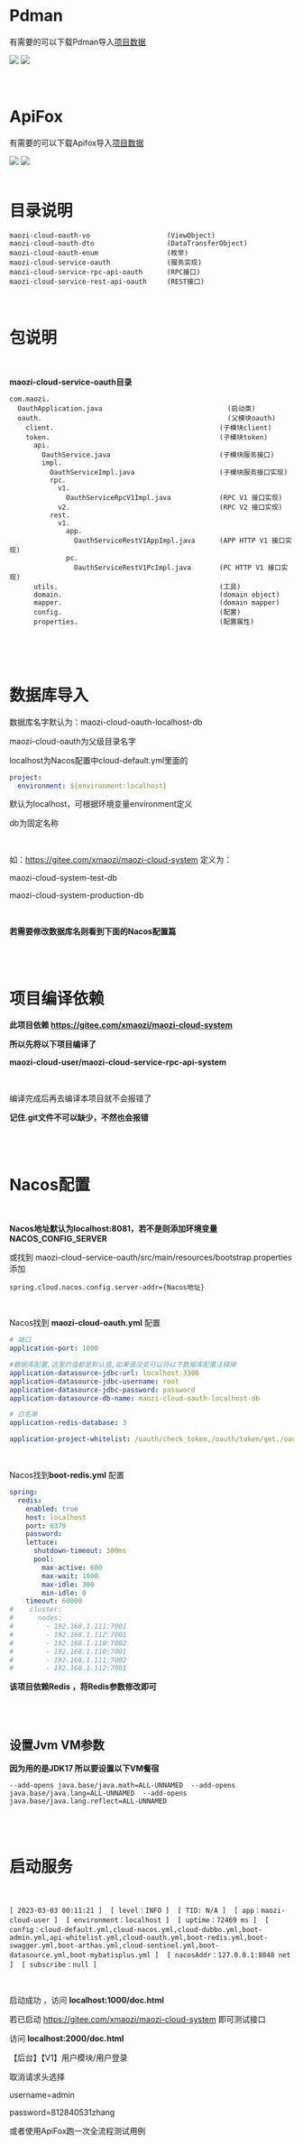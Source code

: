 # Pdman

有需要的可以下载Pdman导入[项目数据](https://gitee.com/xmaozi/maozi-cloud-parent-script/tree/release/maozi-cloud-service/maozi-cloud-service-pdman)

<img src="http://zs-dev01.oss-cn-shenzhen.aliyuncs.com/202306/0396152f-b779-46e0-bc90-9d56beb3e409.png" />

<img src="http://zs-dev01.oss-cn-shenzhen.aliyuncs.com/202306/6133de91-6a29-4c18-a2d9-c2077998fa3c.png" />

<br/>

<br/>

<br/>

# ApiFox

有需要的可以下载Apifox导入[项目数据](https://gitee.com/xmaozi/maozi-cloud-parent-script/blob/release/maozi-cloud-service/maozi-cloud-service-apifox/maozi-cloud-oauth.apifox.json)

<img src="http://zs-dev01.oss-cn-shenzhen.aliyuncs.com/202306/38d4037f-e121-43d1-8949-e1c766a9305d.png" />

<img src="http://zs-dev01.oss-cn-shenzhen.aliyuncs.com/202306/159c99f2-7ef8-4dfa-a581-5274aa62808c.png" />

<br/>

<br/>

# 目录说明

```text
maozi-cloud-oauth-vo                   (ViewObject)
maozi-cloud-oauth-dto                  (DataTransferObject)
maozi-cloud-oauth-enum                 (枚举)
maozi-cloud-service-oauth              (服务实现)
maozi-cloud-service-rpc-api-oauth      (RPC接口)
maozi-cloud-service-rest-api-oauth     (REST接口)
```

<br/>

# 包说明

<br/>

**maozi-cloud-service-oauth目录**

```text
com.maozi.                                          
  OauthApplication.java                               (启动类)
  oauth.                                              (父模块oauth)
    client.                                         (子模块client)
    token.                                          (子模块token)
      api.
        OauthService.java                           (子模块服务接口)
        impl.                        
          OauthServiceImpl.java                     (子模块服务接口实现)
          rpc.
            v1.
              OauthServiceRpcV1Impl.java            (RPC V1 接口实现)
            v2.                                     (RPC V2 接口实现)
          rest.
            v1.
              app.
                OauthServiceRestV1AppImpl.java      (APP HTTP V1 接口实现)
              pc.
                OauthServiceRestV1PcImpl.java       (PC HTTP V1 接口实现)
      utils.                                        (工具)
      domain.                                       (domain object)
      mapper.                                       (domain mapper)
      config.                                       (配置)
      properties.                                   (配置属性)
    
```

<br/>

<br/>

# 数据库导入

数据库名字默认为：maozi-cloud-oauth-localhost-db

maozi-cloud-oauth为父级目录名字

localhost为Nacos配置中cloud-default.yml里面的

```yaml
project: 
  environment: ${environment:localhost}
```

默认为localhost，可根据环境变量environment定义

db为固定名称

<br/>

如：https://gitee.com/xmaozi/maozi-cloud-system  定义为：

maozi-cloud-system-test-db 

maozi-cloud-system-production-db

<br/>

**若需要修改数据库名则看到下面的Nacos配置篇**

<br/>

<br/>

# 项目编译依赖

**此项目依赖  https://gitee.com/xmaozi/maozi-cloud-system**

**所以先将以下项目编译了**

**maozi-cloud-user/maozi-cloud-service-rpc-api-system**

<br/>

编译完成后再去编译本项目就不会报错了

**记住.git文件不可以缺少，不然也会报错**

<br/>

<br/>

# Nacos配置

<br/>

**Nacos地址默认为localhost:8081，若不是则添加环境变量NACOS_CONFIG_SERVER**

或找到 maozi-cloud-service-oauth/src/main/resources/bootstrap.properties 添加

```
spring.cloud.nacos.config.server-addr={Nacos地址}
```

<br/>

Nacos找到 **maozi-cloud-oauth.yml** 配置

```yaml
# 端口
application-port: 1000

#数据库配置,这里的值都是默认值,如果值没变可以将以下数据库配置注释掉
application-datasource-jdbc-url: localhost:3306
application-datasource-jdbc-username: root
application-datasource-jdbc-password: password
application-datasource-db-name: maozi-cloud-oauth-localhost-db

# 白名单
application-redis-database: 3

application-project-whitelist: /oauth/check_token,/oauth/token/get,/oauth/token/check,/oauth/token/destroy
```

<br/>

Nacos找到**boot-redis.yml** 配置

```yaml
spring: 
  redis: 
    enabled: true
    host: localhost
    port: 6379
    password: 
    lettuce:
      shutdown-timeout: 300ms
      pool:
        max-active: 600
        max-wait: 1000
        max-idle: 300
        min-idle: 0
    timeout: 60000
#    cluster:
#      nodes: 
#        - 192.168.1.111:7001
#        - 192.168.1.112:7001
#        - 192.168.1.110:7002
#        - 192.168.1.110:7001
#        - 192.168.1.111:7002
#        - 192.168.1.112:7001

```

**该项目依赖Redis ，将Redis参数修改即可**

<br/>

<br/>

## 设置Jvm VM参数

**因为用的是JDK17 所以要设置以下VM餐宿**

```text
--add-opens java.base/java.math=ALL-UNNAMED  --add-opens java.base/java.lang=ALL-UNNAMED  --add-opens java.base/java.lang.reflect=ALL-UNNAMED
```

<br/>

<br/>

# 启动服务

<br/>

```
[ 2023-03-03 00:11:21 ]  [ level：INFO ]  [ TID: N/A ]  [ app：maozi-cloud-user ]  [ environment：localhost ]  [ uptime：72469 ms ]  [ config：cloud-default.yml,cloud-nacos.yml,cloud-dubbo.yml,boot-admin.yml,api-whitelist.yml,cloud-oauth.yml,boot-redis.yml,boot-swagger.yml,boot-arthas.yml,cloud-sentinel.yml,boot-datasource.yml,boot-mybatisplus.yml ]  [ nacosAddr：127.0.0.1:8848 net ]  [ subscribe：null ]
```

<br/>

启动成功 ，访问 **localhost:1000/doc.html**

若已启动 https://gitee.com/xmaozi/maozi-cloud-system 即可测试接口

访问 **localhost:2000/doc.html**

【后台】【V1】用户模块/用户登录

取消请求头选择

username=admin

password=812840531zhang

或者使用ApiFox跑一次全流程测试用例

